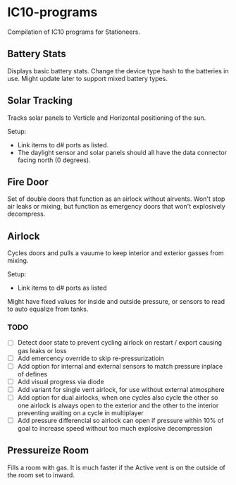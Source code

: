 # IC10-programs
Compilation of IC10 programs for Stationeers.

## Battery Stats

Displays basic battery stats. Change the device type hash to the batteries in use.
Might update later to support mixed battery types.

## Solar Tracking

Tracks solar panels to Verticle and Horizontal positioning of the sun.

Setup:
- Link items to d# ports as listed.
- The daylight sensor and solar panels should all have the data connector facing north (0 degrees).

## Fire Door

Set of double doors that function as an airlock without airvents. Won't stop air
leaks or mixing, but function as emergency doors that won't explosively decompress.

## Airlock

Cycles doors and pulls a vauume to keep interior and exterior gasses from mixing.

Setup:
- Link items to d# ports as listed

Might have fixed values for inside and outside pressure, or sensors to read to auto equalize from tanks.

### TODO

- [ ] Detect door state to prevent cycling airlock on restart / export causing gas leaks or loss
- [ ] Add emercency override to skip re-pressurizatioin
- [ ] Add option for internal and external sensors to match pressure inplace of defines
- [ ] Add visual progress via diode
- [ ] Add variant for single vent airlock, for use without external atmosphere
- [ ] Add option for dual airlocks, when one cycles also cycle the other so one airlock is always open to the exterior and the other to the interior preventing waiting on a cycle in multiplayer
- [ ] Add pressure differencial so airlock can open if pressure within 10% of goal to increase speed without too much explosive decompression

## Pressureize Room

Fills a room with gas. It is much faster if the Active vent is on the outside of the room set to inward.

